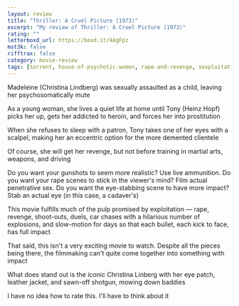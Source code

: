 ```yaml
---
layout: review
title: "Thriller: A Cruel Picture (1973)"
excerpt: "My review of Thriller: A Cruel Picture (1973)"
rating: ""
letterboxd_url: https://boxd.it/4AgFpz
mst3k: false
rifftrax: false
category: movie-review
tags: [torrent, house-of-psychotic-women, rape-and-revenge, sexploitation, extreme, unsimulated-sex]
---
```


Madeleine (Christina Lindberg) was sexually assaulted as a child, leaving her psychosomatically mute

As a young woman, she lives a quiet life at home until Tony (Heinz Hopf) picks her up, gets her addicted to heroin, and forces her into prostitution

When she refuses to sleep with a patron, Tony takes one of her eyes with a scalpel, making her an eccentric option for the more demented clientele

Of course, she will get her revenge, but not before training in martial arts, weapons, and driving

Do you want your gunshots to seem more realistic? Use live ammunition. Do you want your rape scenes to stick in the viewer's mind? Film actual penetrative sex. Do you want the eye-stabbing scene to have more impact? Stab an actual eye (in this case, a cadaver's)

This movie fulfills much of the pulp promised by exploitation — rape, revenge, shoot-outs, duels, car chases with a hilarious number of explosions, and slow-motion for days so that each bullet, each kick to face, has full impact

That said, this isn't a very exciting movie to watch. Despite all the pieces being there, the filmmaking can't quite come together into something with impact

What does stand out is the iconic Christina Linberg with her eye patch, leather jacket, and sawn-off shotgun, mowing down baddies

I have no idea how to rate this. I'll have to think about it
